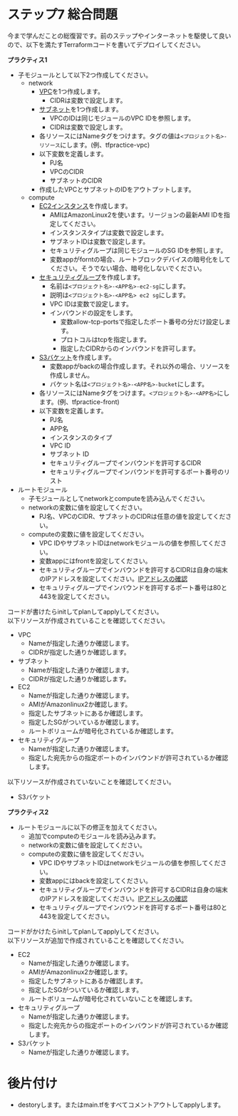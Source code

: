 # ステップ7 総合問題

今まで学んだことの総復習です。前のステップやインターネットを駆使して良いので、以下を満たすTerraformコードを書いてデプロイしてください。

**プラクティス1**

- 子モジュールとして以下2つ作成してください。
  - network
    - [VPC](https://registry.terraform.io/providers/hashicorp/aws/latest/docs/resources/vpc)を1つ作成します。
      - CIDRは変数で設定します。
    - [サブネット](https://registry.terraform.io/providers/hashicorp/aws/latest/docs/resources/subnet)を1つ作成します。
      - VPCのIDは同じモジュールのVPC IDを参照します。
      - CIDRは変数で設定します。
    - 各リソースにはNameタグをつけます。タグの値は`<プロジェクト名>-リソース`にします。(例、tfpractice-vpc)
    - 以下変数を定義します。
      - PJ名
      - VPCのCIDR
      - サブネットのCIDR
    - 作成したVPCとサブネットのIDをアウトプットします。
  - compute
    - [EC2インスタンス](https://registry.terraform.io/providers/hashicorp/aws/latest/docs/resources/instance)を作成します。
      - AMIはAmazonLinux2を使います。リージョンの最新AMI IDを指定してください。
      - インスタンスタイプは変数で設定します。
      - サブネットIDは変数で設定します。
      - セキュリティグループは同じモジュールのSG IDを参照します。
      - 変数appがforntの場合、ルートブロックデバイスの暗号化をしてください。そうでない場合、暗号化しないでください。
    - [セキュリティグループ](https://registry.terraform.io/providers/hashicorp/aws/latest/docs/resources/security_group)を作成します。
      - 名前は`<プロジェクト名>-<APP名>-ec2-sg`にします。
      - 説明は`<プロジェクト名>-<APP名> ec2 sg`にします。
      - VPC IDは変数で設定します。
      - インバウンドの設定をします。
        - 変数allow-tcp-portsで指定したポート番号の分だけ設定します。
        - プロトコルはtcpを指定します。
        - 指定したCIDRからのインバウンドを許可します。
    - [S3バケット](https://registry.terraform.io/providers/hashicorp/aws/latest/docs/resources/s3_bucket)を作成します。
      - 変数appがbackの場合作成します。それ以外の場合、リソースを作成しません。
      - バケット名は`<プロジェクト名>-<APP名>-bucket`にします。
    - 各リソースにはNameタグをつけます。`<プロジェクト名>-<APP名>`にします。(例、tfpractice-front)
    - 以下変数を定義します。
      - PJ名
      - APP名
      - インスタンスのタイプ
      - VPC ID
      - サブネット ID
      - セキュリティグループでインバウンドを許可するCIDR
      - セキュリティグループでインバウンドを許可するポート番号のリスト
- ルートモジュール
  - 子モジュールとしてnetworkとcomputeを読み込んでください。
  - networkの変数に値を設定してください。
    - PJ名、VPCのCIDR、サブネットのCIDRは任意の値を設定してください。
  - computeの変数に値を設定してください。
    - VPC IDやサブネットIDはnetworkモジュールの値を参照してください。
    - 変数appにはfrontを設定してください。
    - セキュリティグループでインバウンドを許可するCIDRは自身の端末のIPアドレスを設定してください。[IPアドレスの確認](https://www.cman.jp/network/support/go_access.cgi)
    - セキュリティグループでインバウンドを許可するポート番号は80と443を設定してください。

コードが書けたらinitしてplanしてapplyしてください。  
以下リソースが作成されていることを確認してください。

- VPC
  - Nameが指定した通りか確認します。
  - CIDRが指定した通りか確認します。
- サブネット
  - Nameが指定した通りか確認します。
  - CIDRが指定した通りか確認します。
- EC2
  - Nameが指定した通りか確認します。
  - AMIがAmazonlinux2か確認します。
  - 指定したサブネットにあるか確認します。
  - 指定したSGがついているか確認します。
  - ルートボリュームが暗号化されているか確認します。
- セキュリティグループ
  - Nameが指定した通りか確認します。
  - 指定した宛先からの指定ポートのインバウンドが許可されているか確認します。

以下リソースが作成されていないことを確認してください。

- S3バケット

**プラクティス2**

- ルートモジュールに以下の修正を加えてください。
  - 追加でcomputeのモジュールを読み込みます。
  - networkの変数に値を設定してください。
  - computeの変数に値を設定してください。
    - VPC IDやサブネットIDはnetworkモジュールの値を参照してください。
    - 変数appにはbackを設定してください。
    - セキュリティグループでインバウンドを許可するCIDRは自身の端末のIPアドレスを設定してください。[IPアドレスの確認](https://www.cman.jp/network/support/go_access.cgi)
    - セキュリティグループでインバウンドを許可するポート番号は80と443を設定してください。

コードがかけたらinitしてplanしてapplyしてください。  
以下リソースが追加で作成されていることを確認してください。

- EC2
  - Nameが指定した通りか確認します。
  - AMIがAmazonlinux2か確認します。
  - 指定したサブネットにあるか確認します。
  - 指定したSGがついているか確認します。
  - ルートボリュームが暗号化されていないことを確認します。
- セキュリティグループ
  - Nameが指定した通りか確認します。
  - 指定した宛先からの指定ポートのインバウンドが許可されているか確認します。
- S3バケット
  - Nameが指定した通りか確認します。

# 後片付け

- destoryします。またはmain.tfをすべてコメントアウトしてapplyします。

